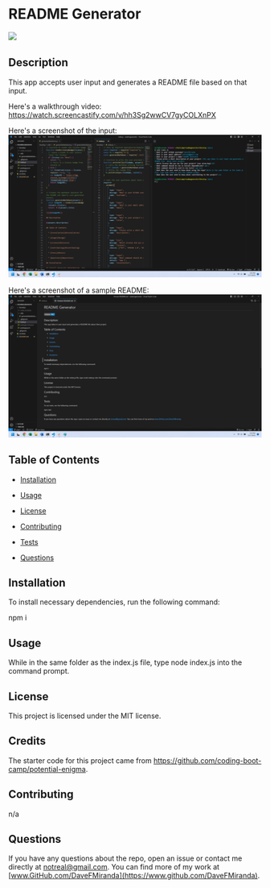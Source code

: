 # README Generator

![](https://img.shields.io/badge/License-MIT-blue)

## Description

This app accepts user input and generates a README file based on that input.

Here's a walkthrough video: https://watch.screencastify.com/v/hh3Sg2wwCV7gyCOLXnPX

Here's a screenshot of the input: ![Screenshot](./develop/screenshot1.png)

Here's a screenshot of a sample README: ![Screenshot](./develop/screenshot2.png)

## Table of Contents

  * [Installation](#installation)

  * [Usage](#usage)

  * [License](#license)

  * [Contributing](#contributing)

  * [Tests](#tests)

  * [Questions](#questions)

## Installation

To install necessary dependencies, run the following command:

  npm i

## Usage

While in the same folder as the index.js file, type node index.js into the command prompt.

## License

This project is licensed under the MIT license.

## Credits

The starter code for this project came from https://github.com/coding-boot-camp/potential-enigma.

## Contributing

n/a

## Questions

If you have any questions about the repo, open an issue or contact me directly at [notreal@gmail.com](mailto:notreal@gmail.com). You can find more of my work at [www.GitHub.com/DaveFMiranda](https://www.github.com/DaveFMiranda).
  
